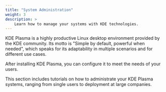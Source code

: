 ```yaml
---
title: "System Administration"
weight: 3
description: >
    Learn how to manage your systems with KDE technologies.
---
```


KDE Plasma is a highly productive Linux desktop environment provided by the KDE community. Its motto is "Simple by default, powerful when needed", which speaks for its adaptability in multiple scenarios and for different use cases.

After installing KDE Plasma, you can configure it to meet the needs of your users.

This section includes tutorials on how to administrate your KDE Plasma systems, ranging from single users to deployment at large companies.

